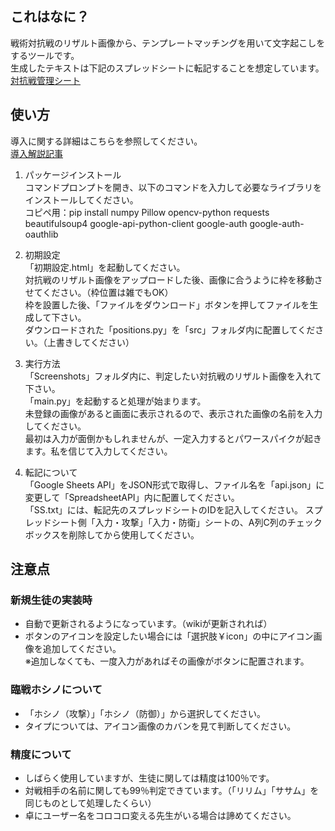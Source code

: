 ## これはなに？
戦術対抗戦のリザルト画像から、テンプレートマッチングを用いて文字起こしをするツールです。  
生成したテキストは下記のスプレッドシートに転記することを想定しています。  
[対抗戦管理シート](https://docs.google.com/spreadsheets/d/12KPs3jY6IbdQOeOLc9a1Pgb9oAaiYB4bbUED37Il09U/) 
## 使い方
導入に関する詳細はこちらを参照してください。  
[導入解説記事](https://note.com/sisisirasu/n/ndb5d1f0260bf) 
1. パッケージインストール  
コマンドプロンプトを開き、以下のコマンドを入力して必要なライブラリをインストールしてください。  
コピペ用：pip install numpy Pillow opencv-python requests beautifulsoup4 google-api-python-client google-auth google-auth-oauthlib

1. 初期設定  
「初期設定.html」を起動してください。  
対抗戦のリザルト画像をアップロードした後、画像に合うように枠を移動させてください。（枠位置は雑でもOK）  
枠を設置した後、「ファイルをダウンロード」ボタンを押してファイルを生成して下さい。  
ダウンロードされた「positions.py」を「src」フォルダ内に配置してください。（上書きしてください）

1. 実行方法  
「Screenshots」フォルダ内に、判定したい対抗戦のリザルト画像を入れて下さい。  
「main.py」を起動すると処理が始まります。  
未登録の画像があると画面に表示されるので、表示された画像の名前を入力してください。  
最初は入力が面倒かもしれませんが、一定入力するとパワースパイクが起きます。私を信じて入力してください。

1. 転記について  
「Google Sheets API」をJSON形式で取得し、ファイル名を「api.json」に変更して「SpreadsheetAPI」内に配置してください。  
「SS.txt」には、転記先のスプレッドシートのIDを記入してください。
スプレッドシート側「入力・攻撃」「入力・防衛」シートの、A列C列のチェックボックスを削除してから使用してください。

## 注意点  
### 新規生徒の実装時  
 - 自動で更新されるようになっています。（wikiが更新されれば）  
 - ボタンのアイコンを設定したい場合には「選択肢￥icon」の中にアイコン画像を追加してください。  
※追加しなくても、一度入力があればその画像がボタンに配置されます。  
###  臨戦ホシノについて  
 - 「ホシノ（攻撃）」「ホシノ（防御）」から選択してください。  
 - タイプについては、アイコン画像のカバンを見て判断してください。
###  精度について
 - しばらく使用していますが、生徒に関しては精度は100％です。
 - 対戦相手の名前に関しても99％判定できています。（「リリム」「ササム」を同じものとして処理したくらい）
 - 卓にユーザー名をコロコロ変える先生がいる場合は諦めてください。
